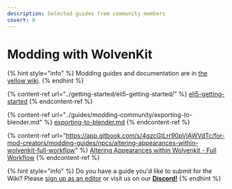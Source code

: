 ```yaml
---
description: Selected guides from community members
coverY: 0
---
```


# Modding with WolvenKit

{% hint style="info" %}
Modding guides and documentation are in [the yellow wiki](https://app.gitbook.com/s/4gzcGtLrr90pVjAWVdTc/for-mod-creators/modding-guides).&#x20;
{% endhint %}

{% content-ref url="../getting-started/eli5-getting-started/" %}
[eli5-getting-started](../getting-started/eli5-getting-started/)
{% endcontent-ref %}

{% content-ref url="../guides/modding-community/exporting-to-blender.md" %}
[exporting-to-blender.md](../guides/modding-community/exporting-to-blender.md)
{% endcontent-ref %}

{% content-ref url="https://app.gitbook.com/s/4gzcGtLrr90pVjAWVdTc/for-mod-creators/modding-guides/npcs/altering-appearances-within-wolvenkit-full-workflow" %}
[Altering Appearances within Wolvenkit - Full Workflow](https://app.gitbook.com/s/4gzcGtLrr90pVjAWVdTc/for-mod-creators/modding-guides/npcs/altering-appearances-within-wolvenkit-full-workflow)
{% endcontent-ref %}

{% hint style="info" %}
Do you have a guide you'd like to submit for the Wiki? Please [sign up as an editor](https://app.gitbook.com/invite/-MP5ijqI11FeeX7c8-N8/H70HZBOeUulIpkQnBLK7) or visit us on our [**Discord!**](../help/community.md)
{% endhint %}

